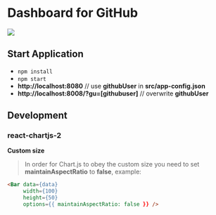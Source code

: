 # Dashboard for GitHub

![](http://bndynet.github.io/github-dashboard/images/gh-dashboard.png)

## Start Application

- `npm install `
- `npm start`
- **http://localhost:8080** // use **githubUser** in **src/app-config.json**
- **http://localhost:8008/?gu=[githubuser]**  // overwrite **githubUser**


## Development

### react-chartjs-2

**Custom size**

> In order for Chart.js to obey the custom size you need to set **maintainAspectRatio** to **false**, example:

```html
<Bar data={data}
     width={100}
     height={50}
     options={{ maintainAspectRatio: false }} />
```